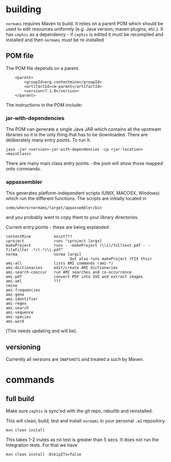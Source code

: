 # building

`normami` requires Maven to build. It relies on a parent POM which should be used to edit resources uniformly (e.g. Java version, maven plugins, etc.). It has `cephis` as a dependency - if `cephis` is edited it must be recompiled and installed and then `normami` must be re-installed

## POM file
The POM file depends on a parent. 
```
    <parent>
        <groupId>org.contentmine</groupId>
        <artifactId>cm-parent</artifactId>
        <version>7.1.0</version>
    </parent>
```

The instructions in the POM include:

### jar-with-dependencies
The POM can generate a single Java JAR which contains all the upstream libraries so it is the only thing that has to be downloaded. There are deliberately many entry points. To run it:
```
java -jar <version>-jar-with-dependencies -cp <jar-location> <mainClass>
```
There are many main class entry points - the pom will show those mapped onto commands.

### appassembler
This generates platform-independent scripts (UNIX, MACOSX, Windows) which run the different functions. The scripts are initially located in
```
some/where/normami/target/appassembler/bin
```
and you probably want to copy them to your library directories.

Current entry points - these are being explanded
```
contentMine          exist???
cproject             runs "cproject [args]
makeProject          runs - -makeProject (\\1)/fulltext.pdf - -fileFilter .*/(.*)\\.pdf"
norma                norma [args]
                            but also runs makeProject (FIX this)
ami-all              lists AMI commands (ami-*)
ami-dictionaries     edit/create AMI dictionaries
ami-search-cooccur   run AMI searches and co-occurrence
ami-pdf              convert PDF into SVG and extract images
ami-xml              ???
cmine                
ami-frequencies      
ami-gene             
ami-identifier       
ami-regex            
ami-search           
ami-sequence         
ami-species          
ami-word             
```
(This needs updating and will be).

## versioning
Currently all versions are `SNAPSHOTS` and treated a such by Maven. 

# commands

## full build

Make sure `cephis` is sync'ed with the git repo, rebuiltb and reinstalled.

This will clean, build, test and install `normami` in your personal `.m2` repository.
```
mvn clean install
```
This takes 1-2 inutes as no test is greater than 5 secs.
It does not run the Integration tests. For that we have

```
mvn clean install -DskipITs=false
```



